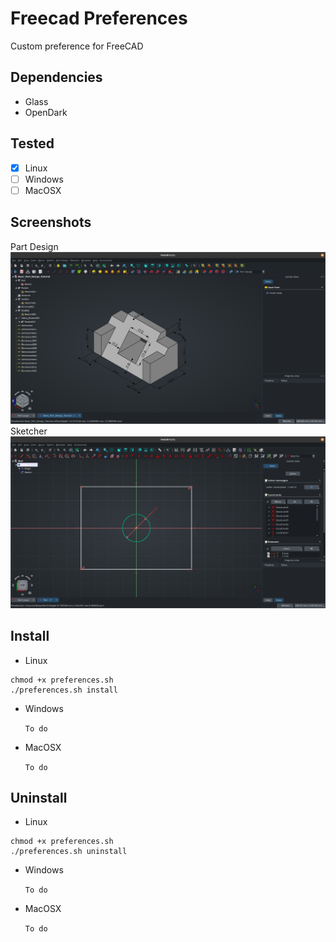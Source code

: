 # Freecad Preferences

Custom preference for FreeCAD

## Dependencies

- Glass
- OpenDark

## Tested

- [x] Linux
- [ ] Windows
- [ ] MacOSX

## Screenshots

Part Design
![Part Design](assets/screenshot-partdesign.png)
Sketcher
![Sketcher](assets/screenshot-sketcher.png)

## Install

- Linux

```shell
chmod +x preferences.sh
./preferences.sh install
```

- Windows

  `To do`

- MacOSX

  `To do`

## Uninstall

- Linux

```shell
chmod +x preferences.sh
./preferences.sh uninstall
```

- Windows

  `To do`

- MacOSX

  `To do`
